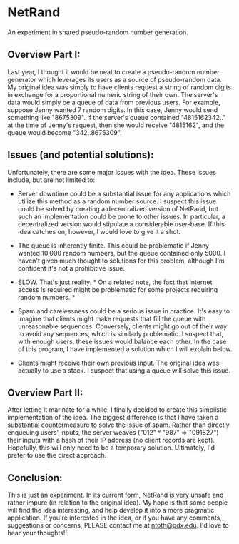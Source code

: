 # NetRand

An experiment in shared pseudo-random number generation.


## Overview Part I:

Last year, I thought it would be neat to create a pseudo-random number generator which leverages its users as a source of pseudo-random data. My original idea was simply to have clients request a string of random digits in exchange for a proportional numeric string of their own. The server's data would simply be a queue of data from previous users. For example, 
suppose Jenny wanted 7 random digits. In this case, Jenny would send something like "8675309". If the server's queue contained "4815162342.." at the time of Jenny's request, then she would receive "4815162", and the queue would become "342..8675309".


## Issues (and potential solutions):

Unfortunately, there are some major issues with the idea. These issues include, but are not limited to:

  - Server downtime could be a substantial issue for any applications which utilize this method as a random number source.
    I suspect this issue could be solved by creating a decentralized version of NetRand, but such an implementation could be       prone to other issues. In particular, a decentralized version would stipulate a considerable user-base. If this idea           catches on, however, I would love to give it a shot.

  - The queue is inherently finite. This could be problematic if Jenny wanted 10,000 random numbers, but the queue contained       only 5000. I haven't given much thought to solutions for this problem, although I'm confident it's not a prohibitive           issue.
  
  - SLOW. That's just reality. * On a related note, the fact that internet access is required might be problematic for some       projects requiring random numbers. *
  
  - Spam and carelessness could be a serious issue in practice. It's easy to imagine that clients might make requests that
    fill the queue with unreasonable sequences. Conversely, clients might go out of their way to avoid any sequences, which is     similarly problematic. I suspect that, with enough users, these issues would balance each other. In the case of this           program, I have implemented a solution which I will explain below.
    
  - Clients might receive their own previous input. The original idea was actually to use a stack. I suspect that using a         queue will solve this issue.


## Overview Part II:

After letting it marinate for a while, I finally decided to create this simplistic implementation of the idea. The biggest difference is that I have taken a substantial countermeasure to solve the issue of spam. Rather than directly enqueuing users' inputs, the server weaves ("012" ° "987" => "091827") their inputs with a hash of their IP address (no client records are kept). Hopefully, this will only need to be a temporary solution. Ultimately, I'd prefer to use the direct approach.


## Conclusion:

This is just an experiment. In its current form, NetRand is very unsafe and rather impure (in relation to the original idea).
My hope is that some people will find the idea interesting, and help develop it into a more pragmatic application. If you're interested in the idea, or if you have any comments, suggestions or concerns, PLEASE contact me at ntoth@pdx.edu. I'd love to hear your thoughts!!
